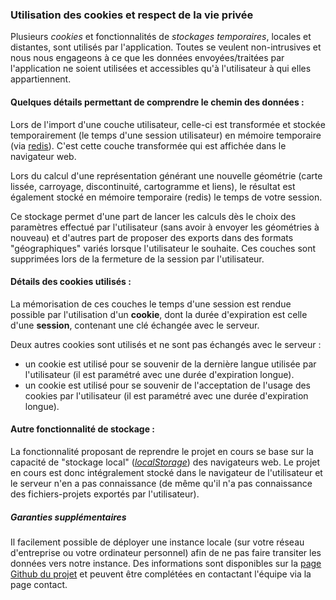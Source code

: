### Utilisation des cookies et respect de la vie privée

Plusieurs *cookies* et fonctionnalités de *stockages temporaires*, locales et distantes, sont utilisés par l'application. Toutes se veulent non-intrusives et nous nous engageons à ce que les données envoyées/traitées par l'application ne soient utilisées et accessibles qu'à l'utilisateur à qui elles appartiennent.

#### Quelques détails permettant de comprendre le chemin des données :
Lors de l'import d'une couche utilisateur, celle-ci est transformée et stockée temporairement (le temps d'une session utilisateur) en mémoire temporaire (via [redis](https://fr.wikipedia.org/wiki/Redis)). C'est cette couche transformée qui est affichée dans le navigateur web.

Lors du calcul d'une représentation générant une nouvelle géométrie (carte lissée, carroyage, discontinuité, cartogramme et liens), le résultat est également stocké en mémoire temporaire (redis) le temps de votre session.

Ce stockage permet d'une part de lancer les calculs dès le choix des paramètres effectué par l'utilisateur (sans avoir à envoyer les géométries à nouveau) et d'autres part de proposer des exports dans des formats "géographiques" variés lorsque l'utilisateur le souhaite.
Ces couches sont supprimées lors de la fermeture de la session par l'utilisateur.

#### Détails des cookies utilisés :
La mémorisation de ces couches le temps d'une session est rendue possible par l'utilisation d'un **cookie**, dont la durée d'expiration est celle d'une **session**, contenant une clé échangée avec le serveur.

Deux autres cookies sont utilisés et ne sont pas échangés avec le serveur :
- un cookie est utilisé pour se souvenir de la dernière langue utilisée par l'utilisateur (il est paramétré avec une durée d'expiration longue).
- un cookie est utilisé pour se souvenir de l'acceptation de l'usage des cookies par l'utilisateur (il est paramétré avec une durée d'expiration longue).

#### Autre fonctionnalité de stockage :
La fonctionnalité proposant de reprendre le projet en cours se base sur la capacité de "stockage local" (*[localStorage](https://developer.mozilla.org/fr/docs/Web/API/Window/localStorage)*) des navigateurs web. Le projet en cours est donc intégralement stocké dans le navigateur de l'utilisateur et le serveur n'en a pas connaissance
(de même qu'il n'a pas connaissance des fichiers-projets exportés par l'utilisateur).

##### Garanties supplémentaires
Il facilement possible de déployer une instance locale (sur votre réseau d'entreprise ou votre ordinateur personnel) afin de ne pas faire transiter les données vers notre instance. Des informations sont disponibles sur la [page Github du projet](http://github.com/riatelab/magrit) et peuvent être complétées en contactant l'équipe via la page contact.
